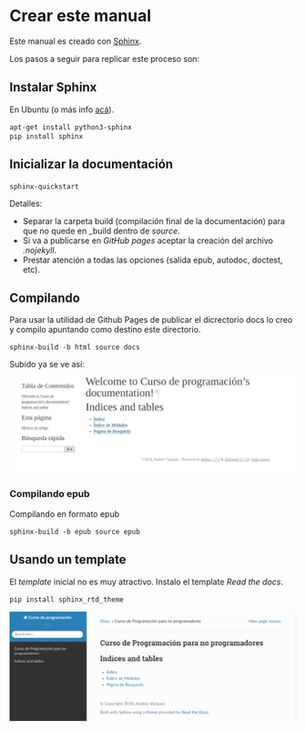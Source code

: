 # Crear este manual

Este manual es creado con [Sphinx](http://www.sphinx-doc.org/es/master/).  

Los pasos a seguir para replicar este proceso son:

## Instalar Sphinx 
En Ubuntu (o más info [acá](http://www.sphinx-doc.org/en/master/usage/installation.html)).  

```
apt-get install python3-sphinx
pip install sphinx
```

## Inicializar la documentación 

```
sphinx-quickstart
```

Detalles:
 - Separar la carpeta build (compilación final de la documentación) para que no quede en _build dentro de _source_.
 - Si va a publicarse en _GitHub pages_ aceptar la creación del archivo _.nojekyll_.
 - Prestar atención a todas las opciones (salida epub, autodoc, doctest, etc).

## Compilando

Para usar la utilidad de Github Pages de publicar el dicrectorio docs lo creo y compilo apuntando como destino este directorio.  

```
sphinx-build -b html source docs
```

Subido ya se ve así:
![Versión inicial](imgs/web-inicial.png)

### Compilando epub

Compilando en formato epub

```
sphinx-build -b epub source epub
```

## Usando un template

El _template_ inicial no es muy atractivo. Instalo el template _Read the docs_.  

```
pip install sphinx_rtd_theme
```

![rtd](imgs/web-rtd.png)
